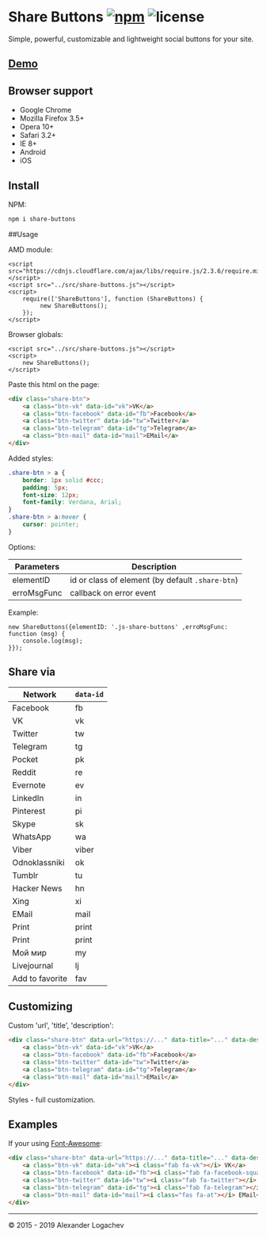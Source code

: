 # Share Buttons [![npm](https://img.shields.io/npm/v/share-buttons.svg)](https://www.npmjs.com/package/share-buttons) ![license](https://img.shields.io/github/license/wcoder/share-buttons.svg)

Simple, powerful, customizable and lightweight social buttons for your site.

## [Demo](https://github.com/Alexander-Logachev/share-buttons)

## Browser support

* Google Chrome
* Mozilla Firefox 3.5+
* Opera 10+
* Safari 3.2+
* IE 8+
* Android
* iOS

## Install

NPM:

```sh
npm i share-buttons
```

##Usage

AMD module:

```
<script src="https://cdnjs.cloudflare.com/ajax/libs/require.js/2.3.6/require.min.js"></script>
<script src="../src/share-buttons.js"></script>
<script>
    require(['ShareButtons'], function (ShareButtons) {
         new ShareButtons();
    });
</script>
```

Browser globals:

```
<script src="../src/share-buttons.js"></script>
<script>
    new ShareButtons();
</script>
```

Paste this html on the page:

``` html
<div class="share-btn">
    <a class="btn-vk" data-id="vk">VK</a>
    <a class="btn-facebook" data-id="fb">Facebook</a>
    <a class="btn-twitter" data-id="tw">Twitter</a>
    <a class="btn-telegram" data-id="tg">Telegram</a>
    <a class="btn-mail" data-id="mail">EMail</a>
</div>
```

Added styles:

``` css
.share-btn > a {
    border: 1px solid #ccc;
    padding: 5px;
    font-size: 12px;
    font-family: Verdana, Arial;
}
.share-btn > a:hover {
    cursor: pointer;
}
```

Options:

Parameters        | Description
---------------|---------------
elementID      | id or class of element (by default `.share-btn`)
erroMsgFunc    | callback on error event

Example:

```
new ShareButtons({elementID: '.js-share-buttons' ,erroMsgFunc: function (msg) {
    console.log(msg);
}});
``` 

## Share via

Network        | `data-id`
---------------|---------------
Facebook       | fb
VK             | vk
Twitter        | tw
Telegram       | tg
Pocket         | pk
Reddit         | re
Evernote       | ev
LinkedIn       | in
Pinterest      | pi
Skype          | sk
WhatsApp       | wa
Viber          | viber
Odnoklassniki  | ok
Tumblr         | tu
Hacker News    | hn
Xing           | xi
EMail          | mail
Print          | print
Print          | print
Мой мир        | my
Livejournal    | lj
Add to favorite   | fav

## Customizing

Custom 'url', 'title', 'description':

``` html
<div class="share-btn" data-url="https://..." data-title="..." data-desc="...">
    <a class="btn-vk" data-id="vk">VK</a>
    <a class="btn-facebook" data-id="fb">Facebook</a>
    <a class="btn-twitter" data-id="tw">Twitter</a>
    <a class="btn-telegram" data-id="tg">Telegram</a>
    <a class="btn-mail" data-id="mail">EMail</a>
</div>
```

Styles - full customization.

## Examples

If your using [Font-Awesome](https://github.com/FortAwesome/Font-Awesome):

```html
<div class="share-btn" data-url="https://..." data-title="..." data-desc="...">
    <a class="btn-vk" data-id="vk"><i class="fab fa-vk"></i> VK</a>
    <a class="btn-facebook" data-id="fb"><i class="fab fa-facebook-square"></i> Facebook</a>
    <a class="btn-twitter" data-id="tw"><i class="fab fa-twitter"></i> Twitter</a>
    <a class="btn-telegram" data-id="tg"><i class="fab fa-telegram"></i> Telegram</a>
    <a class="btn-mail" data-id="mail"><i class="fas fa-at"></i> EMail</a>
</div>
```

----

&copy; 2015 - 2019 Alexander Logachev
